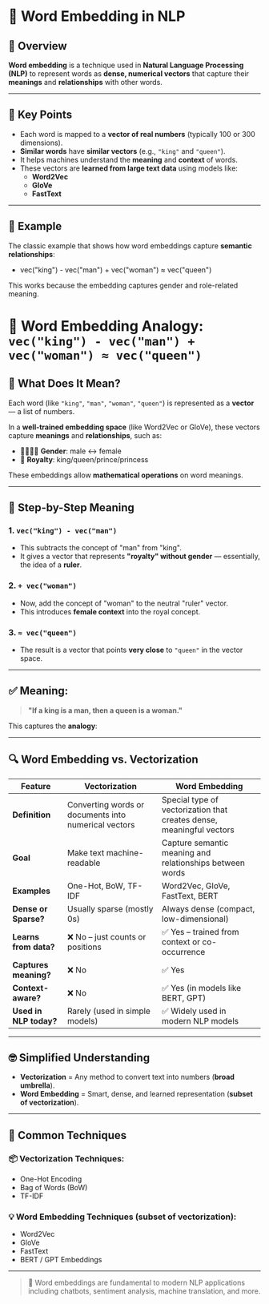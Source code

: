 # 📘 Word Embedding in NLP

## 🧠 Overview

**Word embedding** is a technique used in **Natural Language Processing (NLP)** to represent words as **dense, numerical vectors** that capture their **meanings** and **relationships** with other words.

---

## 🔑 Key Points

- Each word is mapped to a **vector of real numbers** (typically 100 or 300 dimensions).
- **Similar words** have **similar vectors** (e.g., `"king"` and `"queen"`).
- It helps machines understand the **meaning** and **context** of words.
- These vectors are **learned from large text data** using models like:
  - **Word2Vec**
  - **GloVe**
  - **FastText**

---

## 🧮 Example

The classic example that shows how word embeddings capture **semantic relationships**:

- vec("king") - vec("man") + vec("woman") ≈ vec("queen")


This works because the embedding captures gender and role-related meaning.
# 🧠 Word Embedding Analogy: `vec("king") - vec("man") + vec("woman") ≈ vec("queen")`

## 🧠 What Does It Mean?

Each word (like `"king"`, `"man"`, `"woman"`, `"queen"`) is represented as a **vector** — a list of numbers.

In a **well-trained embedding space** (like Word2Vec or GloVe), these vectors capture **meanings** and **relationships**, such as:

- 👨‍⚖️👩‍⚖️ **Gender**: male ↔ female  
- 👑 **Royalty**: king/queen/prince/princess

These embeddings allow **mathematical operations** on word meanings.

---

## 🔢 Step-by-Step Meaning

### 1. `vec("king") - vec("man")`
- This subtracts the concept of "man" from "king".
- It gives a vector that represents **"royalty" without gender** — essentially, the idea of a **ruler**.

### 2. `+ vec("woman")`
- Now, add the concept of "woman" to the neutral "ruler" vector.
- This introduces **female context** into the royal concept.

### 3. `≈ vec("queen")`
- The result is a vector that points **very close** to `"queen"` in the vector space.

---

## ✅ Meaning:

> **"If a king is a man, then a queen is a woman."**

This captures the **analogy**:  


---

## 🔍 Word Embedding vs. Vectorization

| Feature               | Vectorization                                   | Word Embedding                                               |
|-----------------------|--------------------------------------------------|---------------------------------------------------------------|
| **Definition**        | Converting words or documents into numerical vectors | Special type of vectorization that creates dense, meaningful vectors |
| **Goal**              | Make text machine-readable                       | Capture semantic meaning and relationships between words     |
| **Examples**          | One-Hot, BoW, TF-IDF                             | Word2Vec, GloVe, FastText, BERT                              |
| **Dense or Sparse?**  | Usually sparse (mostly 0s)                       | Always dense (compact, low-dimensional)                      |
| **Learns from data?** | ❌ No – just counts or positions                 | ✅ Yes – trained from context or co-occurrence               |
| **Captures meaning?** | ❌ No                                            | ✅ Yes                                                       |
| **Context-aware?**    | ❌ No                                            | ✅ Yes (in models like BERT, GPT)                            |
| **Used in NLP today?**| Rarely (used in simple models)                  | ✅ Widely used in modern NLP models                          |

---

## 🤓 Simplified Understanding

- **Vectorization** = Any method to convert text into numbers (**broad umbrella**).
- **Word Embedding** = Smart, dense, and learned representation (**subset of vectorization**).

---

## 🧰 Common Techniques

### 📦 Vectorization Techniques:
- One-Hot Encoding
- Bag of Words (BoW)
- TF-IDF

### 💡 Word Embedding Techniques (subset of vectorization):
- Word2Vec
- GloVe
- FastText
- BERT / GPT Embeddings

---

> 📝 Word embeddings are fundamental to modern NLP applications including chatbots, sentiment analysis, machine translation, and more.


